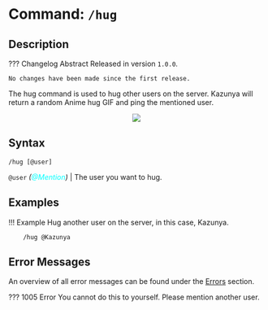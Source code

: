 # **Command:** `/hug`

## **Description**

??? Changelog Abstract
    Released in version `1.0.0`.

    No changes have been made since the first release.

The hug command is used to hug other users on the server. Kazunya will return a random Anime hug GIF and ping the mentioned user.

<p align="center"><img src="https://c.tenor.com/wUQH5CF2DJ4AAAAC/horimiya-hug-anime.gif"></p>

## **Syntax**

    /hug [@user]

`@user` *(<span style="color:aqua">@Mention</span>)* | The user you want to hug.

## **Examples**

!!! Example
    Hug another user on the server, in this case, Kazunya.

        /hug @Kazunya

## **Error Messages**

An overview of all error messages can be found under the <a href="/errors/">Errors</a> section.

??? 1005 Error
    You cannot do this to yourself. Please mention another user.